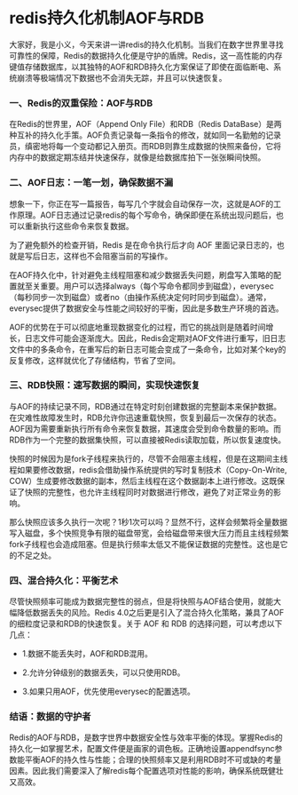 # redis持久化机制AOF与RDB

大家好，我是小义，今天来讲一讲redis的持久化机制。当我们在数字世界里寻找可靠性的保障，Redis的数据持久化便是守护的盾牌。Redis，这一高性能的内存键值存储数据库，以其独特的AOF和RDB持久化方案保证了即使在面临断电、系统崩溃等极端情况下数据也不会消失无踪，并且可以快速恢复。

### 一、Redis的双重保险：AOF与RDB

在Redis的世界里，AOF（Append Only File）和RDB（Redis DataBase）是两种互补的持久化手策。AOF负责记录每一条指令的修改，就如同一名勤勉的记录员，缜密地将每一个变动都记入册页。而RDB则靠生成数据的快照来备份，它将内存中的数据定期冻结并快速保存，就像是给数据库拍下一张张瞬间快照。

### 二、AOF日志：一笔一划，确保数据不漏

想象一下，你正在写一篇报告，每写几个字就会自动保存一次，这就是AOF的工作原理。AOF日志通过记录redis的每个写命令，确保即便在系统出现问题后，也可以重新执行这些命令来恢复数据。

为了避免额外的检查开销，Redis 是在命令执行后才向 AOF 里面记录日志的，也就是写后日志，这样也不会阻塞当前的写操作。

在AOF持久化中，针对避免主线程阻塞和减少数据丢失问题，刷盘写入策略的配置就至关重要。用户可以选择always（每个写命令都同步到磁盘），everysec（每秒同步一次到磁盘）或者no（由操作系统决定何时同步到磁盘）。通常，everysec提供了数据安全与性能之间较好的平衡，因此是多数生产环境的首选。

AOF的优势在于可以彻底地重现数据变化的过程，而它的挑战则是随着时间增长，日志文件可能会逐渐庞大。因此，Redis会定期对AOF文件进行重写，旧日志文件中的多条命令，在重写后的新日志可能会变成了一条命令，比如对某个key的反复修改，这样就优化了存储结构，节省了空间。

### 三、RDB快照：速写数据的瞬间，实现快速恢复

与AOF的持续记录不同，RDB通过在特定时刻创建数据的完整副本来保护数据。在灾难性故障发生时，RDB允许你迅速重载快照，恢复到最后一次保存的状态。AOF因为需要重新执行所有命令来恢复数据，其速度会受到命令数量的影响。而RDB作为一个完整的数据集快照，可以直接被Redis读取加载，所以恢复速度快。

快照的时候因为是fork子线程来执行的，尽管不会阻塞主线程，但是在这期间主线程如果要修改数据，redis会借助操作系统提供的写时复制技术（Copy-On-Write, COW）生成要修改数据的副本，然后主线程在这个数据副本上进行修改。这既保证了快照的完整性，也允许主线程同时对数据进行修改，避免了对正常业务的影响。

那么快照应该多久执行一次呢？1秒1次可以吗？显然不行，这样会频繁将全量数据写入磁盘，多个快照竞争有限的磁盘带宽，会给磁盘带来很大压力而且主线程频繁fork子线程也会造成阻塞。但是执行频率太低又不能保证数据的完整性。这也是它的不足之处。

### 四、混合持久化：平衡艺术

尽管快照频率可能成为数据完整性的弱点，但是将快照与AOF结合使用，就能大幅降低数据丢失的风险。Redis 4.0之后更是引入了混合持久化策略，兼具了AOF的细粒度记录和RDB的快速恢复。关于 AOF 和 RDB 的选择问题，可以考虑以下几点：

*   1.数据不能丢失时，AOF和RDB混用。

*   2.允许分钟级别的数据丢失，可以只使用RDB。

*   3.如果只用AOF，优先使用everysec的配置选项。


### 结语：数据的守护者

Redis的AOF与RDB，是数字世界中数据安全性与效率平衡的体现。掌握Redis的持久化一如掌握艺术，配置文件便是画家的调色板。正确地设置appendfsync参数能平衡AOF的持久性与性能；合理的快照频率又是利用RDB时不可或缺的考量因素。因此我们需要深入了解redis每个配置选项对性能的影响，确保系统既健壮又高效。